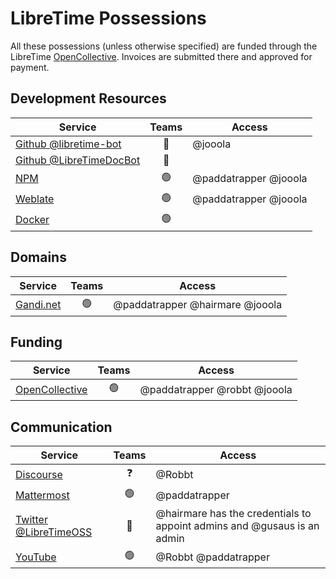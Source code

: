 # LibreTime Possessions

All these possessions (unless otherwise specified) are funded through the
LibreTime [OpenCollective](https://opencollective.com/libretime). Invoices are
submitted there and approved for payment.

## Development Resources

| Service                                                       |     Teams      | Access                |
| ------------------------------------------------------------- | :------------: | --------------------- |
| [Github @libretime-bot](https://github.com/libretime-bot)     |  :red_circle:  | @jooola               |
| [Github @LibreTimeDocBot](https://github.com/LibreTimeDocBot) |  :red_circle:  |                       |
| [NPM](https://www.npmjs.com/org/libretime)                    | :green_circle: | @paddatrapper @jooola |
| [Weblate](https://hosted.weblate.org/projects/libretime/)     | :green_circle: | @paddatrapper @jooola |
| [Docker](https://hub.docker.com/u/libretime)                  | :green_circle: |                       |

## Domains

| Service                             |     Teams      | Access                          |
| ----------------------------------- | :------------: | ------------------------------- |
| [Gandi.net](https://www.gandi.net/) | :green_circle: | @paddatrapper @hairmare @jooola |

## Funding

| Service                                                |     Teams      | Access                       |
| ------------------------------------------------------ | :------------: | ---------------------------- |
| [OpenCollective](https://opencollective.com/libretime) | :green_circle: | @paddatrapper @robbt @jooola |

## Communication

| Service                                                             |     Teams      | Access                                                                  |
| ------------------------------------------------------------------- | :------------: | ----------------------------------------------------------------------- |
| [Discourse](https://discourse.libretime.org/)                       |   :question:   | @Robbt                                                                  |
| [Mattermost](https://chat.libretime.org/)                           | :green_circle: | @paddatrapper                                                           |
| [Twitter @LibreTimeOSS](https://twitter.com/LibreTimeOSS)           |  :red_circle:  | @hairmare has the credentials to appoint admins and @gusaus is an admin |
| [YouTube](https://www.youtube.com/channel/UC-MA9GzkTb8th1YlDmF0NfA) | :green_circle: | @Robbt @paddatrapper                                                    |
